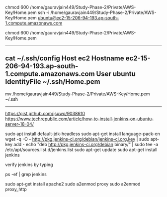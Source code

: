  chmod 600 /home/gauravjain449/Study-Phase-2/Private/AWS-Key/Home.pem
 ssh -i /home/gauravjain449/Study-Phase-2/Private/AWS-Key/Home.pem ubuntu@ec2-15-206-94-193.ap-south-1.compute.amazonaws.com

 chmod 600 /home/gauravjain449/Study-Phase-2/Private/AWS-Key/Home.pem

--------------
cat ~/.ssh/config
Host ec2
	Hostname 	ec2-15-206-94-193.ap-south-1.compute.amazonaws.com
	User 		ubuntu
	IdentityFile 	~/.ssh/Home.pem
-------------
mv /home/gauravjain449/Study-Phase-2/Private/AWS-Key/Home.pem ~/.ssh

-------------
https://gist.github.com/jsuwo/9038610
https://www.techrepublic.com/article/how-to-install-jenkins-on-ubuntu-server-18-04/

sudo apt install default-jdk-headless
sudo apt-get install language-pack-en
wget -q -O - http://pkg.jenkins-ci.org/debian/jenkins-ci.org.key | sudo apt-key add -
echo "deb http://pkg.jenkins-ci.org/debian binary/" | sudo tee -a /etc/apt/sources.list.d/jenkins.list
sudo apt-get update
sudo apt-get install jenkins

verify jenkins by typing

ps -ef | grep jenkins

sudo apt-get install apache2
sudo a2enmod proxy
sudo a2enmod proxy_http






